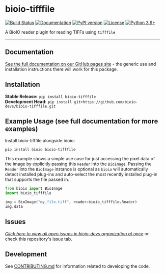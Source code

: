 # bioio-tifffile

[![Build Status](https://github.com/bioio-devs/bioio-tifffile/actions/workflows/ci.yml/badge.svg)](https://github.com/bioio-devs/bioio-tifffile/actions)
[![Documentation](https://github.com/bioio-devs/bioio-tifffile/actions/workflows/docs.yml/badge.svg)](https://bioio-devs.github.io/bioio-tifffile)
[![PyPI version](https://badge.fury.io/py/bioio-tifffile.svg)](https://badge.fury.io/py/bioio-tifffile)
[![License](https://img.shields.io/badge/License-BSD%203--Clause-blue.svg)](https://opensource.org/licenses/BSD-3-Clause)
[![Python 3.9+](https://img.shields.io/badge/python-3.9,3.10,3.11-blue.svg)](https://www.python.org/downloads/release/python-390/)

A BioIO reader plugin for reading TIFFs using `tifffile`

---


## Documentation

[See the full documentation on our GitHub pages site](https://bioio-devs.github.io/bioio/OVERVIEW.html) - the generic use and installation instructions there will work for this package.

## Installation

**Stable Release:** `pip install bioio-tifffile`<br>
**Development Head:** `pip install git+https://github.com/bioio-devs/bioio-tifffile.git`

## Example Usage (see full documentation for more examples)

Install bioio-tifffile alongside bioio:

`pip install bioio bioio-tifffile`


This example shows a simple use case for just accessing the pixel data of the image
by explicitly passing this `Reader` into the `BioImage`. Passing the `Reader` into
the `BioImage` instance is optional as `bioio` will automatically detect installed
plug-ins and auto-select the most recently installed plug-in that supports the file
passed in.
```python
from bioio import BioImage
import bioio_tifffile

img = BioImage("my_file.tiff", reader=bioio_tifffile.Reader)
img.data
```

## Issues
[_Click here to view all open issues in bioio-devs organization at once_](https://github.com/search?q=user%3Abioio-devs+is%3Aissue+is%3Aopen&type=issues&ref=advsearch) or check this repository's issue tab.


## Development

See [CONTRIBUTING.md](CONTRIBUTING.md) for information related to developing the code.
